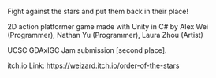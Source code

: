 Fight against the stars and put them back in their place!

2D action platformer game made with Unity in C# by Alex Wei (Programmer), Nathan Yu (Programmer), Laura Zhou (Artist)

UCSC GDAxIGC Jam submission [second place].

itch.io Link: https://weizard.itch.io/order-of-the-stars
